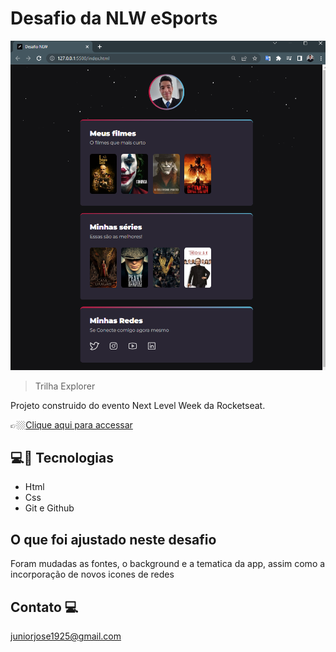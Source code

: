 #  Desafio da NLW  eSports 

![preview](./.github/preview-desafio.png)


> Trilha Explorer 

Projeto construido do evento Next Level Week da Rocketseat. 

👉🏼[Clique aqui para accessar](https://jose26362780.github.io/nlw-esports-desafio-explorer/)


##   💻🔧 Tecnologias

- Html 
- Css
- Git e Github

## O que foi ajustado neste desafio

Foram mudadas as fontes, o background e a tematica da app, assim como a incorporação de novos icones de redes  

## Contato 💻

juniorjose1925@gmail.com
